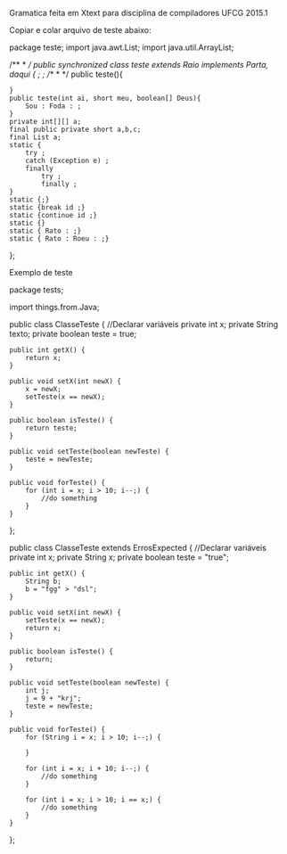 Gramatica feita em Xtext para disciplina de compiladores UFCG 2015.1


Copiar e colar arquivo de teste abaixo:


package teste;
import java.awt.List;
import java.util.ArrayList;

/**
 * 
 */
public synchronized class teste extends Raio implements Parta, daqui {
    ;
    ;
    /**
     * 
     */
    public teste(){
        
    }
    public teste(int ai, short meu, boolean[] Deus){
        Sou : Foda : ;
    }
    private int[][] a;
    final public private short a,b,c;
    final List a;
    static {
        try ; 
        catch (Exception e) ; 
        finally 
            try ;
            finally ;
    }
    static {;}
    static {break id ;}
    static {continue id ;}
    static {}
    static { Rato : ;}
    static { Rato : Roeu : ;}
};



Exemplo de teste

package tests;

import things.from.Java;

public class ClasseTeste {
	//Declarar variáveis 
	private int x;
	private String texto;
	private boolean teste = true;
	
	public int getX() {
		return x;
	}
	
	public void setX(int newX) {
		x = newX;
		setTeste(x == newX);
	}
	
	public boolean isTeste() {
		return teste;
	}
	
	public void setTeste(boolean newTeste) {
		teste = newTeste;
	}
	
	public void forTeste() {
		for (int i = x; i > 10; i--;) {
			//do something
		}
	}
};

public class ClasseTeste extends ErrosExpected {
	//Declarar variáveis 
	private int x;
	private String x;
	private boolean teste = "true";
		
	public int getX() {
		String b;
		b = "fgg" > "dsl";
	}
	
	public void setX(int newX) {
		setTeste(x == newX);
		return x;
	}
	
	public boolean isTeste() {
		return;
	}
	
	public void setTeste(boolean newTeste) {
		int j;
		j = 9 + "krj";		
		teste = newTeste;
	}
	
	public void forTeste() {
		for (String i = x; i > 10; i--;) {
		
		}
		
		for (int i = x; i + 10; i--;) {
			//do something
		}
		
		for (int i = x; i > 10; i == x;) {
			//do something
		}
	}
};
